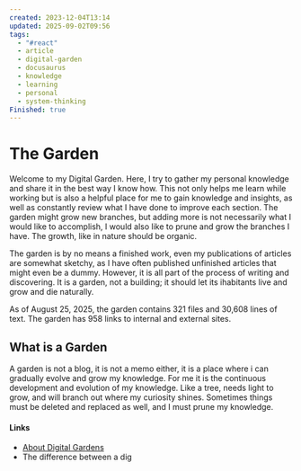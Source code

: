 ```yaml
---
created: 2023-12-04T13:14
updated: 2025-09-02T09:56
tags:
  - "#react"
  - article
  - digital-garden
  - docusaurus
  - knowledge
  - learning
  - personal
  - system-thinking
Finished: true
---
```

# The Garden

Welcome to my Digital Garden.  Here, I try to gather my personal knowledge and share it in the best way I know how. This not only helps me learn while working but is also a helpful place for me to gain knowledge and insights, as well as constantly review what I have done to improve each section. The garden might grow new branches, but adding more is not necessarily what I would like to accomplish, I would also like to prune and grow the branches I have. The growth, like in nature should be organic. 


The garden is by no means a finished work, even my publications of articles are somewhat sketchy, as I have often published unfinished articles that might even be a dummy. However, it is all part of the process of writing and discovering. It is a garden, not a building; it should let its ihabitants live and grow and die naturally. 

As of August 25, 2025, the garden contains 321 files and 30,608 lines of text. The garden has 958 links to internal and external sites.
## What is a Garden
A garden is not a blog, it is not a memo either, it is a place where i can gradually evolve and grow my knowledge. For me it is the continuous development and evolution of my knowledge. Like a tree, needs light to grow, and will branch out where my curiosity shines. Sometimes things must be deleted and replaced as well, and I must prune my knowledge. 


#### Links
- [About Digital Gardens](https://tomcritchlow.com/2019/02/17/building-digital-garden/)
- The difference between a dig